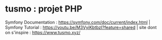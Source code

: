 # tusmo : projet PHP

Symfony Documentation : https://symfony.com/doc/current/index.html | Symfony Tutorial : https://youtu.be/M3VyiKbtbzI?feature=shared | site dont on s'inspire : https://www.tusmo.xyz/
